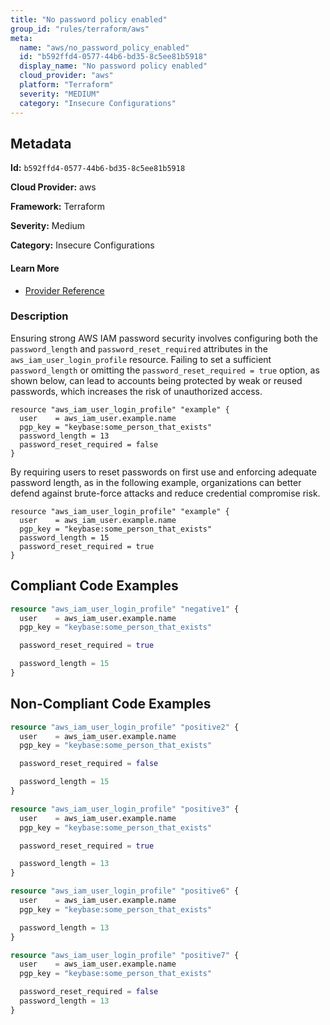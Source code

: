 ```yaml
---
title: "No password policy enabled"
group_id: "rules/terraform/aws"
meta:
  name: "aws/no_password_policy_enabled"
  id: "b592ffd4-0577-44b6-bd35-8c5ee81b5918"
  display_name: "No password policy enabled"
  cloud_provider: "aws"
  platform: "Terraform"
  severity: "MEDIUM"
  category: "Insecure Configurations"
---
```

## Metadata

**Id:** `b592ffd4-0577-44b6-bd35-8c5ee81b5918`

**Cloud Provider:** aws

**Framework:** Terraform

**Severity:** Medium

**Category:** Insecure Configurations

#### Learn More

 - [Provider Reference](https://registry.terraform.io/providers/hashicorp/aws/latest/docs/resources/iam_user_login_profile)

### Description

 Ensuring strong AWS IAM password security involves configuring both the `password_length` and `password_reset_required` attributes in the `aws_iam_user_login_profile` resource. Failing to set a sufficient `password_length` or omitting the `password_reset_required = true` option, as shown below, can lead to accounts being protected by weak or reused passwords, which increases the risk of unauthorized access.

```
resource "aws_iam_user_login_profile" "example" {
  user    = aws_iam_user.example.name
  pgp_key = "keybase:some_person_that_exists"
  password_length = 13
  password_reset_required = false
}
```

By requiring users to reset passwords on first use and enforcing adequate password length, as in the following example, organizations can better defend against brute-force attacks and reduce credential compromise risk.

```
resource "aws_iam_user_login_profile" "example" {
  user    = aws_iam_user.example.name
  pgp_key = "keybase:some_person_that_exists"
  password_length = 15
  password_reset_required = true
}
```




## Compliant Code Examples
```terraform
resource "aws_iam_user_login_profile" "negative1" {
  user    = aws_iam_user.example.name
  pgp_key = "keybase:some_person_that_exists"

  password_reset_required = true

  password_length = 15
}
```
## Non-Compliant Code Examples
```terraform
resource "aws_iam_user_login_profile" "positive2" {
  user    = aws_iam_user.example.name
  pgp_key = "keybase:some_person_that_exists"

  password_reset_required = false

  password_length = 15
}

resource "aws_iam_user_login_profile" "positive3" {
  user    = aws_iam_user.example.name
  pgp_key = "keybase:some_person_that_exists"

  password_reset_required = true

  password_length = 13
}

resource "aws_iam_user_login_profile" "positive6" {
  user    = aws_iam_user.example.name
  pgp_key = "keybase:some_person_that_exists"

  password_length = 13
}

resource "aws_iam_user_login_profile" "positive7" {
  user    = aws_iam_user.example.name
  pgp_key = "keybase:some_person_that_exists"

  password_reset_required = false
  password_length = 13
}

```